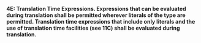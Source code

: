 **4E: Translation Time Expressions.  Expressions that can be evaluated during translation shall be permitted wherever literals of the type are permitted. Translation time expressions that include only literals and the use of translation time facilities (see 11C) shall be evaluated during translation.**
